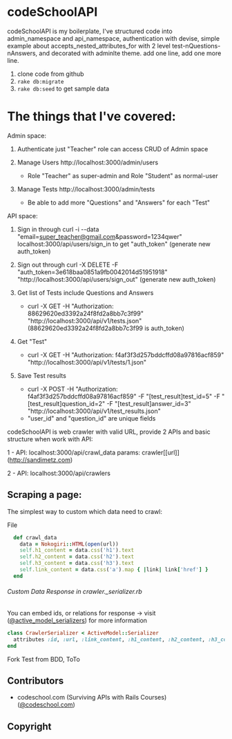 # codeSchoolAPI
codeSchoolAPI is my boilerplate, I've structured code into admin_namespace and api_namespace, authentication with devise, simple example about accepts_nested_attributes_for with 2 level test-nQuestions-nAnswers, and decorated with adminlte theme.
add one line, add one more line.
1. clone code from github 
2. ```rake db:migrate```
3. ```rake db:seed``` to get sample data

# The things that I've covered:

Admin space:

1. Authenticate just "Teacher" role can access CRUD of Admin space

2. Manage Users http://localhost:3000/admin/users 
    - Role "Teacher" as super-admin and Role "Student" as normal-user

3. Manage Tests  http://localhost:3000/admin/tests
    - Be able to add more "Questions" and "Answers" for each "Test"

API space:

1. Sign in through curl -i --data "email=super_teacher@gmail.com&password=1234qwer" localhost:3000/api/users/sign_in to get "auth_token" (generate new auth_token)

2. Sign out through curl -X DELETE -F "auth_token=3e618baa0851a9fb0042014d51951918" "http://localhost:3000/api/users/sign_out" (generate new auth_token)

3. Get list of Tests include Questions and Answers
    - curl -X GET -H "Authorization: 88629620ed3392a24f8fd2a8bb7c3f99" "http://localhost:3000/api/v1/tests.json" (88629620ed3392a24f8fd2a8bb7c3f99 is auth_token)
    
4. Get "Test"
    - curl -X GET -H "Authorization: f4af3f3d257bddcffd08a97816acf859" "http://localhost:3000/api/v1/tests/1.json"
    
5. Save Test results
    - curl -X POST -H "Authorization: f4af3f3d257bddcffd08a97816acf859" -F "[test_result]test_id=5" -F "[test_result]question_id=2" -F "[test_result]answer_id=3" "http://localhost:3000/api/v1/test_results.json"
    - "user_id" and "question_id" are unique fields

    

codeSchoolAPI is web crawler with valid URL, provide 2 APIs and basic structure when work with API:

1 - API:    localhost:3000/api/crawl_data
    params: crawler[[url]] (http://sandimetz.com)
          
2 - API:    localhost:3000/api/crawlers
    

## Scraping a page:

The simplest way to custom which data need to crawl:

File 
```ruby
  def crawl_data
    data = Nokogiri::HTML(open(url))
    self.h1_content = data.css('h1').text
    self.h2_content = data.css('h2').text
    self.h3_content = data.css('h3').text
    self.link_content = data.css('a').map { |link| link['href'] }
  end
```

###### Custom Data Response in crawler._serializer.rb

You can embed ids, or relations for response -> visit ([@active_model_serializers](https://github.com/rails-api/active_model_serializers)) for more information

```ruby
class CrawlerSerializer < ActiveModel::Serializer
  attributes :id, :url, :link_content, :h1_content, :h2_content, :h3_content, :term
end
```
Fork Test from BDD, ToTo
## Contributors
 * codeschool.com (Surviving APIs with Rails Courses) ([@codeschool.com](http://codeschool.com)) 

## Copyright

